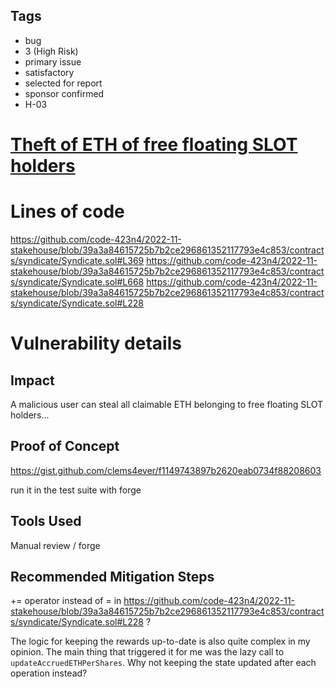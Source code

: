 ## Tags

- bug
- 3 (High Risk)
- primary issue
- satisfactory
- selected for report
- sponsor confirmed
- H-03

# [Theft of ETH of free floating SLOT holders](https://github.com/code-423n4/2022-11-stakehouse-findings/issues/40) 

# Lines of code

https://github.com/code-423n4/2022-11-stakehouse/blob/39a3a84615725b7b2ce296861352117793e4c853/contracts/syndicate/Syndicate.sol#L369
https://github.com/code-423n4/2022-11-stakehouse/blob/39a3a84615725b7b2ce296861352117793e4c853/contracts/syndicate/Syndicate.sol#L668
https://github.com/code-423n4/2022-11-stakehouse/blob/39a3a84615725b7b2ce296861352117793e4c853/contracts/syndicate/Syndicate.sol#L228


# Vulnerability details

## Impact

A malicious user can steal all claimable ETH belonging to free floating SLOT holders...

## Proof of Concept

https://gist.github.com/clems4ever/f1149743897b2620eab0734f88208603

run it in the test suite with forge

## Tools Used

Manual review / forge

## Recommended Mitigation Steps

+= operator instead of =    in https://github.com/code-423n4/2022-11-stakehouse/blob/39a3a84615725b7b2ce296861352117793e4c853/contracts/syndicate/Syndicate.sol#L228 ?

The logic for keeping the rewards up-to-date is also quite complex in my opinion. The main thing that triggered it for me was the lazy call to `updateAccruedETHPerShares`. Why not keeping the state updated after each operation instead?